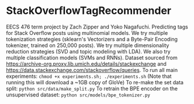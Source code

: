 # StackOverflowTagRecommender
EECS 476 term project by Zach Zipper and Yoko Nagafuchi. Predicting tags for Stack Overflow posts using multinomial models. We try multiple
tokenization strategies (sklearn's Vectorizers and a Byte-Pair Encoding tokenizer, trained on 250,000 posts). We try multiple dimensionality
reduction strategies (SVD and topic modeling with LDA). We also try multiple classification models (SVMs and RNNs).
Dataset sourced from https://archive-org.proxy.lib.umich.edu/details/stackexchange and https://data.stackexchange.com/stackoverflow/queries.
To run all main experiments: `chmod +x experiments.sh; ./experiments.sh` (Note that running this will download a ~1GB copy of GloVe)
To re-make the set data split: `python src/data/make_split.py`
To retrain the BPE encoder on the unsupervised dataset: `python src/models/bpe_tokenizer.py`